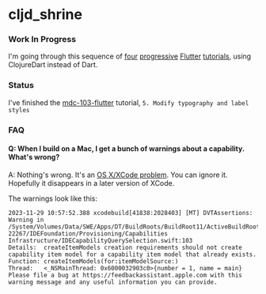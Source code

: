 # cljd_shrine

### Work In Progress

I'm going through this sequence of [four](
https://codelabs.developers.google.com/codelabs/mdc-101-flutter)  [progressive](https://codelabs.developers.google.com/codelabs/mdc-102-flutter) [Flutter](https://codelabs.developers.google.com/codelabs/mdc-103-flutter) [tutorials](https://codelabs.developers.google.com/codelabs/mdc-104-flutter), using ClojureDart instead of Dart.

### Status

I've finished the [mdc-103-flutter](https://codelabs.developers.google.com/codelabs/mdc-103-flutter) tutorial, `5. Modify typography and label styles`

### FAQ

#### Q: When I build on a Mac, I get a bunch of warnings about a capability. What's wrong?

A: Nothing's wrong. It's an [OS X/XCode problem](https://developer.apple.com/forums/thread/737923). You can ignore it. Hopefully it disappears in a later version of XCode.

The warnings look like this:

```
2023-11-29 10:57:52.388 xcodebuild[41838:2028403] [MT] DVTAssertions: Warning in /System/Volumes/Data/SWE/Apps/DT/BuildRoots/BuildRoot11/ActiveBuildRoot/Library/Caches/com.apple.xbs/Sources/IDEFrameworks/IDEFrameworks-22267/IDEFoundation/Provisioning/Capabilities Infrastructure/IDECapabilityQuerySelection.swift:103
Details:  createItemModels creation requirements should not create capability item model for a capability item model that already exists.
Function: createItemModels(for:itemModelSource:)
Thread:   <_NSMainThread: 0x6000032903c0>{number = 1, name = main}
Please file a bug at https://feedbackassistant.apple.com with this warning message and any useful information you can provide.
```




